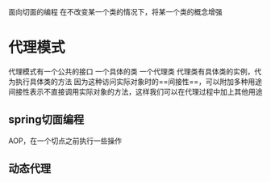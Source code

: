 面向切面的编程
在不改变某一个类的情况下，将某一个类的概念增强

# 代理模式

代理模式有一个公共的接口
一个具体的类
一个代理类
代理类有具体类的实例，代为执行具体类的方法
因为这种访问实际对象时的==间接性==，可以附加多种用途
间接性表示不直接调用实际对象的方法，这样我们可以在代理过程中加上其他用途

## spring切面编程
AOP，在一个切点之前执行一些操作

## 动态代理


